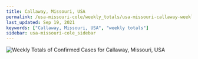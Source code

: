 ```yaml
---
title: Callaway, Missouri, USA
permalink: /usa-missouri-cole/weekly_totals/usa-missouri-callaway-weekly_totals.html
last_updated: Sep 19, 2021
keywords: ["Callaway, Missouri, USA", "weekly totals"]
sidebar: usa-missouri-cole_sidebar
---
```


![Weekly Totals of Confirmed Cases for Callaway, Missouri, USA](/covid_tracker/images/graphs/usa-missouri-callaway-weekly_totals_graph.png)
